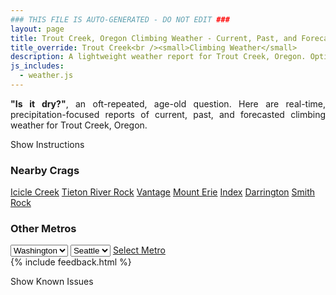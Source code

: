 ```yaml
---
### THIS FILE IS AUTO-GENERATED - DO NOT EDIT ###
layout: page
title: Trout Creek, Oregon Climbing Weather - Current, Past, and Forecasted Report
title_override: Trout Creek<br /><small>Climbing Weather</small>
description: A lightweight weather report for Trout Creek, Oregon. Optimized for slow internet connections.
js_includes:
  - weather.js
---
```


<section class="measure center lh-copy f5-ns f6 ph2 mv4" style="text-align: justify;">
<strong>"Is it dry?"</strong>, an oft-repeated, age-old question. Here are real-time,
precipitation-focused reports of current, past, and forecasted climbing weather for Trout Creek, Oregon.
</section>

<p id="settings-toggle" class="mw5 b center tc hover-light-red black-70 pointer">Show Instructions</p>
<section id="settings" class="overflow-hidden" style="display:none;">
    <div class="mv2 ph2 center">
        <div class="fn f6 tc pv2">
            <p class="measure lh-copy center"><strong>Show/hide hourly forecasts</strong> by clicking the desired day.</p>
            <hr class="mw5 p0 mv2 o-60 b0 bt b--light-red light-red bg-light-red">
            <p class="measure lh-copy center"><strong>Current and Past conditions</strong> are measured by the nearest weather station. <strong>Forecast conditions</strong> are calculated and polled separately.</p>
            <hr class="mw5 p0 mv2 o-60 b0 bt b--light-red light-red bg-light-red">
            <p class="measure lh-copy center"><strong>Having issues?</strong> Try <a id="clear-cache" class="no-underline relative fancy-link light-red hover-light-red" href="#">clearing the local cache</a>.</p>
            <hr class="mw5 p0 mv2 o-60 b0 bt b--light-red light-red bg-light-red">
            <p class="measure lh-copy center">Weather data sourced from <a class="no-underline fancy-link relative light-red" target="_blank" href="https://www.weather.gov/documentation/services-web-api">weather.gov</a>.</p>
        </div>
    </div>
</section>
<section id="weather" data-crag="trout-creek-oregon" class="mv4-ns mv3 ph2 center"></section>
<section id="nearby" class="tc lh-copy">
  <h3>Nearby Crags</h3>
<a class="nowrap no-underline fancy-link relative light-red mh3" href="/crags/icicle-creek-washington-weather.html">Icicle Creek</a>
<a class="nowrap no-underline fancy-link relative light-red mh3" href="/crags/tieton-river-rock-washington-weather.html">Tieton River Rock</a>
<a class="nowrap no-underline fancy-link relative light-red mh3" href="/crags/vantage-washington-weather.html">Vantage</a>
<a class="nowrap no-underline fancy-link relative light-red mh3" href="/crags/mount-erie-washington-weather.html">Mount Erie</a>
<a class="nowrap no-underline fancy-link relative light-red mh3" href="/crags/index-washington-weather.html">Index</a>
<a class="nowrap no-underline fancy-link relative light-red mh3" href="/crags/darrington-washington-weather.html">Darrington</a>
<a class="nowrap no-underline fancy-link relative light-red mh3" href="/crags/smith-rock-oregon-weather.html">Smith Rock</a>
</section>
<section id="nearby" class="tc lh-copy">
  <h3>Other Metros</h3>
  <select class="ma1 bg-near-white pa2" id="stateSel">
    <option value="Texas">Texas</option>
    <option value="Washington" selected>Washington</option>
    <option value="Colorado">Colorado</option>
    <option value="Tennessee">Tennessee</option>
    <option value="Utah">Utah</option>
    <option value="California">California</option>
  </select>
  <select class="ma1 bg-near-white pa2" id="citySel">
    <option value="Seattle" selected>Seattle</option>
  </select>
  <a id="selectMetro" class="f6 link dim ph3 pv2 ma1 dib white bg-light-red" href="/crags/seattle-washington-weather.html">Select Metro</a>
  <script>
    var states = [];
    states["Texas"] = "Austin"
    states["Washington"] = "Seattle"
    states["Colorado"] = "Denver"
    states["Tennessee"] = "Nashville"
    states["Utah"] = "Salt Lake City"
    states["California"] = "San Francisco|Los Angeles"
  </script>
</section>
{% include feedback.html %}
<p id="issues-toggle" class="mw5 b center tc hover-light-red black-70 pointer">Show Known Issues</p>
<section id="issues" class="overflow-hidden tc f6">
</section>

<script>
  var weekly_PDT_48_73 = {"updated":"2021-03-21T05:02:53+00:00","units":"us","forecastGenerator":"BaselineForecastGenerator","generatedAt":"2021-03-21T08:50:05+00:00","updateTime":"2021-03-21T05:02:53+00:00","validTimes":"2021-03-20T23:00:00+00:00/P7DT14H","elevation":{"value":494.9952,"unitCode":"unit:m"},"periods":[{"number":1,"name":"Overnight","startTime":"2021-03-21T01:00:00-07:00","endTime":"2021-03-21T06:00:00-07:00","isDaytime":false,"temperature":31,"temperatureUnit":"F","temperatureTrend":"rising","windSpeed":"6 mph","windDirection":"SW","icon":"https://api.weather.gov/icons/land/night/sct?size=medium","shortForecast":"Partly Cloudy","detailedForecast":"Partly cloudy. Low around 31, with temperatures rising to around 33 overnight. Southwest wind around 6 mph."},{"number":2,"name":"Sunday","startTime":"2021-03-21T06:00:00-07:00","endTime":"2021-03-21T18:00:00-07:00","isDaytime":true,"temperature":53,"temperatureUnit":"F","temperatureTrend":null,"windSpeed":"6 to 12 mph","windDirection":"W","icon":"https://api.weather.gov/icons/land/day/bkn/rain,20?size=medium","shortForecast":"Partly Sunny then Slight Chance Light Rain","detailedForecast":"A slight chance of rain after 5pm. Partly sunny, with a high near 53. West wind 6 to 12 mph. Chance of precipitation is 20%."},{"number":3,"name":"Sunday Night","startTime":"2021-03-21T18:00:00-07:00","endTime":"2021-03-22T06:00:00-07:00","isDaytime":false,"temperature":35,"temperatureUnit":"F","temperatureTrend":"rising","windSpeed":"6 to 10 mph","windDirection":"SW","icon":"https://api.weather.gov/icons/land/night/rain,30?size=medium","shortForecast":"Chance Light Rain","detailedForecast":"A chance of rain. Mostly cloudy. Low around 35, with temperatures rising to around 37 overnight. Southwest wind 6 to 10 mph. Chance of precipitation is 30%. New rainfall amounts less than a tenth of an inch possible."},{"number":4,"name":"Monday","startTime":"2021-03-22T06:00:00-07:00","endTime":"2021-03-22T18:00:00-07:00","isDaytime":true,"temperature":51,"temperatureUnit":"F","temperatureTrend":null,"windSpeed":"7 to 18 mph","windDirection":"W","icon":"https://api.weather.gov/icons/land/day/rain,30/bkn?size=medium","shortForecast":"Chance Light Rain then Partly Sunny","detailedForecast":"A chance of rain before 11am. Partly sunny, with a high near 51. West wind 7 to 18 mph, with gusts as high as 26 mph. Chance of precipitation is 30%. New rainfall amounts less than a tenth of an inch possible."},{"number":5,"name":"Monday Night","startTime":"2021-03-22T18:00:00-07:00","endTime":"2021-03-23T06:00:00-07:00","isDaytime":false,"temperature":31,"temperatureUnit":"F","temperatureTrend":null,"windSpeed":"3 to 18 mph","windDirection":"W","icon":"https://api.weather.gov/icons/land/night/sct?size=medium","shortForecast":"Partly Cloudy","detailedForecast":"Partly cloudy, with a low around 31. West wind 3 to 18 mph, with gusts as high as 26 mph."},{"number":6,"name":"Tuesday","startTime":"2021-03-23T06:00:00-07:00","endTime":"2021-03-23T18:00:00-07:00","isDaytime":true,"temperature":57,"temperatureUnit":"F","temperatureTrend":null,"windSpeed":"3 to 8 mph","windDirection":"W","icon":"https://api.weather.gov/icons/land/day/few?size=medium","shortForecast":"Sunny","detailedForecast":"Sunny, with a high near 57."},{"number":7,"name":"Tuesday Night","startTime":"2021-03-23T18:00:00-07:00","endTime":"2021-03-24T06:00:00-07:00","isDaytime":false,"temperature":35,"temperatureUnit":"F","temperatureTrend":null,"windSpeed":"5 to 8 mph","windDirection":"W","icon":"https://api.weather.gov/icons/land/night/sct?size=medium","shortForecast":"Partly Cloudy","detailedForecast":"Partly cloudy, with a low around 35."},{"number":8,"name":"Wednesday","startTime":"2021-03-24T06:00:00-07:00","endTime":"2021-03-24T18:00:00-07:00","isDaytime":true,"temperature":57,"temperatureUnit":"F","temperatureTrend":null,"windSpeed":"7 to 16 mph","windDirection":"SW","icon":"https://api.weather.gov/icons/land/day/rain_showers,30/rain_showers,40?size=medium","shortForecast":"Chance Rain Showers","detailedForecast":"A chance of rain showers after 11am. Partly sunny, with a high near 57. Chance of precipitation is 40%."},{"number":9,"name":"Wednesday Night","startTime":"2021-03-24T18:00:00-07:00","endTime":"2021-03-25T06:00:00-07:00","isDaytime":false,"temperature":35,"temperatureUnit":"F","temperatureTrend":null,"windSpeed":"8 to 16 mph","windDirection":"W","icon":"https://api.weather.gov/icons/land/night/rain_showers,40/snow,20?size=medium","shortForecast":"Chance Rain Showers then Slight Chance Rain And Snow Showers","detailedForecast":"A chance of rain showers before 2am, then a slight chance of rain and snow showers. Mostly cloudy, with a low around 35. Chance of precipitation is 40%."},{"number":10,"name":"Thursday","startTime":"2021-03-25T06:00:00-07:00","endTime":"2021-03-25T18:00:00-07:00","isDaytime":true,"temperature":54,"temperatureUnit":"F","temperatureTrend":null,"windSpeed":"8 to 13 mph","windDirection":"W","icon":"https://api.weather.gov/icons/land/day/snow?size=medium","shortForecast":"Slight Chance Rain And Snow Showers","detailedForecast":"A slight chance of rain and snow showers before 5pm. Mostly sunny, with a high near 54."},{"number":11,"name":"Thursday Night","startTime":"2021-03-25T18:00:00-07:00","endTime":"2021-03-26T06:00:00-07:00","isDaytime":false,"temperature":33,"temperatureUnit":"F","temperatureTrend":null,"windSpeed":"3 to 13 mph","windDirection":"W","icon":"https://api.weather.gov/icons/land/night/sct?size=medium","shortForecast":"Partly Cloudy","detailedForecast":"Partly cloudy, with a low around 33."},{"number":12,"name":"Friday","startTime":"2021-03-26T06:00:00-07:00","endTime":"2021-03-26T18:00:00-07:00","isDaytime":true,"temperature":59,"temperatureUnit":"F","temperatureTrend":null,"windSpeed":"3 to 9 mph","windDirection":"W","icon":"https://api.weather.gov/icons/land/day/few?size=medium","shortForecast":"Sunny","detailedForecast":"Sunny, with a high near 59."},{"number":13,"name":"Friday Night","startTime":"2021-03-26T18:00:00-07:00","endTime":"2021-03-27T06:00:00-07:00","isDaytime":false,"temperature":33,"temperatureUnit":"F","temperatureTrend":null,"windSpeed":"2 to 9 mph","windDirection":"W","icon":"https://api.weather.gov/icons/land/night/few?size=medium","shortForecast":"Mostly Clear","detailedForecast":"Mostly clear, with a low around 33."},{"number":14,"name":"Saturday","startTime":"2021-03-27T06:00:00-07:00","endTime":"2021-03-27T18:00:00-07:00","isDaytime":true,"temperature":63,"temperatureUnit":"F","temperatureTrend":null,"windSpeed":"2 to 8 mph","windDirection":"W","icon":"https://api.weather.gov/icons/land/day/few?size=medium","shortForecast":"Sunny","detailedForecast":"Sunny, with a high near 63."}]}
  var hourly_PDT_48_73 = {"@context":["https://geojson.org/geojson-ld/geojson-context.jsonld",{"@version":"1.1","wx":"https://api.weather.gov/ontology#","geo":"http://www.opengis.net/ont/geosparql#","unit":"http://codes.wmo.int/common/unit/","@vocab":"https://api.weather.gov/ontology#"}],"type":"Feature","geometry":{"type":"Polygon","coordinates":[[[-121.1248943,44.8198586],[-121.11911869999999,44.79885650000001],[-121.08947479999999,44.802957400000004],[-121.09524409999999,44.8239597],[-121.1248943,44.8198586]]]},"properties":{"updated":"2021-03-21T05:02:53+00:00","units":"us","forecastGenerator":"HourlyForecastGenerator","generatedAt":"2021-03-21T08:50:06+00:00","updateTime":"2021-03-21T05:02:53+00:00","validTimes":"2021-03-20T23:00:00+00:00/P7DT14H","elevation":{"value":494.9952,"unitCode":"unit:m"},"periods":[{"number":1,"name":"","startTime":"2021-03-21T01:00:00-07:00","endTime":"2021-03-21T02:00:00-07:00","isDaytime":false,"temperature":34,"temperatureUnit":"F","temperatureTrend":null,"windSpeed":"6 mph","windDirection":"W","icon":"https://api.weather.gov/icons/land/night/sct?size=small","shortForecast":"Partly Cloudy","detailedForecast":""},{"number":2,"name":"","startTime":"2021-03-21T02:00:00-07:00","endTime":"2021-03-21T03:00:00-07:00","isDaytime":false,"temperature":33,"temperatureUnit":"F","temperatureTrend":null,"windSpeed":"5 mph","windDirection":"SW","icon":"https://api.weather.gov/icons/land/night/sct?size=small","shortForecast":"Partly Cloudy","detailedForecast":""},{"number":3,"name":"","startTime":"2021-03-21T03:00:00-07:00","endTime":"2021-03-21T04:00:00-07:00","isDaytime":false,"temperature":33,"temperatureUnit":"F","temperatureTrend":null,"windSpeed":"5 mph","windDirection":"SW","icon":"https://api.weather.gov/icons/land/night/sct?size=small","shortForecast":"Partly Cloudy","detailedForecast":""},{"number":4,"name":"","startTime":"2021-03-21T04:00:00-07:00","endTime":"2021-03-21T05:00:00-07:00","isDaytime":false,"temperature":33,"temperatureUnit":"F","temperatureTrend":null,"windSpeed":"5 mph","windDirection":"SW","icon":"https://api.weather.gov/icons/land/night/sct?size=small","shortForecast":"Partly Cloudy","detailedForecast":""},{"number":5,"name":"","startTime":"2021-03-21T05:00:00-07:00","endTime":"2021-03-21T06:00:00-07:00","isDaytime":false,"temperature":33,"temperatureUnit":"F","temperatureTrend":null,"windSpeed":"6 mph","windDirection":"SW","icon":"https://api.weather.gov/icons/land/night/sct?size=small","shortForecast":"Partly Cloudy","detailedForecast":""},{"number":6,"name":"","startTime":"2021-03-21T06:00:00-07:00","endTime":"2021-03-21T07:00:00-07:00","isDaytime":true,"temperature":32,"temperatureUnit":"F","temperatureTrend":null,"windSpeed":"6 mph","windDirection":"SW","icon":"https://api.weather.gov/icons/land/day/sct?size=small","shortForecast":"Mostly Sunny","detailedForecast":""},{"number":7,"name":"","startTime":"2021-03-21T07:00:00-07:00","endTime":"2021-03-21T08:00:00-07:00","isDaytime":true,"temperature":31,"temperatureUnit":"F","temperatureTrend":null,"windSpeed":"6 mph","windDirection":"SW","icon":"https://api.weather.gov/icons/land/day/sct?size=small","shortForecast":"Mostly Sunny","detailedForecast":""},{"number":8,"name":"","startTime":"2021-03-21T08:00:00-07:00","endTime":"2021-03-21T09:00:00-07:00","isDaytime":true,"temperature":32,"temperatureUnit":"F","temperatureTrend":null,"windSpeed":"6 mph","windDirection":"SW","icon":"https://api.weather.gov/icons/land/day/sct?size=small","shortForecast":"Mostly Sunny","detailedForecast":""},{"number":9,"name":"","startTime":"2021-03-21T09:00:00-07:00","endTime":"2021-03-21T10:00:00-07:00","isDaytime":true,"temperature":35,"temperatureUnit":"F","temperatureTrend":null,"windSpeed":"6 mph","windDirection":"SW","icon":"https://api.weather.gov/icons/land/day/sct?size=small","shortForecast":"Mostly Sunny","detailedForecast":""},{"number":10,"name":"","startTime":"2021-03-21T10:00:00-07:00","endTime":"2021-03-21T11:00:00-07:00","isDaytime":true,"temperature":40,"temperatureUnit":"F","temperatureTrend":null,"windSpeed":"6 mph","windDirection":"SW","icon":"https://api.weather.gov/icons/land/day/sct?size=small","shortForecast":"Mostly Sunny","detailedForecast":""},{"number":11,"name":"","startTime":"2021-03-21T11:00:00-07:00","endTime":"2021-03-21T12:00:00-07:00","isDaytime":true,"temperature":44,"temperatureUnit":"F","temperatureTrend":null,"windSpeed":"9 mph","windDirection":"W","icon":"https://api.weather.gov/icons/land/day/sct?size=small","shortForecast":"Mostly Sunny","detailedForecast":""},{"number":12,"name":"","startTime":"2021-03-21T12:00:00-07:00","endTime":"2021-03-21T13:00:00-07:00","isDaytime":true,"temperature":48,"temperatureUnit":"F","temperatureTrend":null,"windSpeed":"9 mph","windDirection":"W","icon":"https://api.weather.gov/icons/land/day/sct?size=small","shortForecast":"Mostly Sunny","detailedForecast":""},{"number":13,"name":"","startTime":"2021-03-21T13:00:00-07:00","endTime":"2021-03-21T14:00:00-07:00","isDaytime":true,"temperature":50,"temperatureUnit":"F","temperatureTrend":null,"windSpeed":"9 mph","windDirection":"W","icon":"https://api.weather.gov/icons/land/day/sct?size=small","shortForecast":"Mostly Sunny","detailedForecast":""},{"number":14,"name":"","startTime":"2021-03-21T14:00:00-07:00","endTime":"2021-03-21T15:00:00-07:00","isDaytime":true,"temperature":52,"temperatureUnit":"F","temperatureTrend":null,"windSpeed":"12 mph","windDirection":"W","icon":"https://api.weather.gov/icons/land/day/bkn?size=small","shortForecast":"Partly Sunny","detailedForecast":""},{"number":15,"name":"","startTime":"2021-03-21T15:00:00-07:00","endTime":"2021-03-21T16:00:00-07:00","isDaytime":true,"temperature":53,"temperatureUnit":"F","temperatureTrend":null,"windSpeed":"12 mph","windDirection":"W","icon":"https://api.weather.gov/icons/land/day/bkn?size=small","shortForecast":"Partly Sunny","detailedForecast":""},{"number":16,"name":"","startTime":"2021-03-21T16:00:00-07:00","endTime":"2021-03-21T17:00:00-07:00","isDaytime":true,"temperature":53,"temperatureUnit":"F","temperatureTrend":null,"windSpeed":"12 mph","windDirection":"W","icon":"https://api.weather.gov/icons/land/day/bkn?size=small","shortForecast":"Partly Sunny","detailedForecast":""},{"number":17,"name":"","startTime":"2021-03-21T17:00:00-07:00","endTime":"2021-03-21T18:00:00-07:00","isDaytime":true,"temperature":52,"temperatureUnit":"F","temperatureTrend":null,"windSpeed":"10 mph","windDirection":"W","icon":"https://api.weather.gov/icons/land/day/rain?size=small","shortForecast":"Slight Chance Light Rain","detailedForecast":""},{"number":18,"name":"","startTime":"2021-03-21T18:00:00-07:00","endTime":"2021-03-21T19:00:00-07:00","isDaytime":false,"temperature":50,"temperatureUnit":"F","temperatureTrend":null,"windSpeed":"10 mph","windDirection":"W","icon":"https://api.weather.gov/icons/land/night/rain?size=small","shortForecast":"Slight Chance Light Rain","detailedForecast":""},{"number":19,"name":"","startTime":"2021-03-21T19:00:00-07:00","endTime":"2021-03-21T20:00:00-07:00","isDaytime":false,"temperature":47,"temperatureUnit":"F","temperatureTrend":null,"windSpeed":"10 mph","windDirection":"W","icon":"https://api.weather.gov/icons/land/night/rain?size=small","shortForecast":"Slight Chance Light Rain","detailedForecast":""},{"number":20,"name":"","startTime":"2021-03-21T20:00:00-07:00","endTime":"2021-03-21T21:00:00-07:00","isDaytime":false,"temperature":44,"temperatureUnit":"F","temperatureTrend":null,"windSpeed":"6 mph","windDirection":"SW","icon":"https://api.weather.gov/icons/land/night/rain?size=small","shortForecast":"Slight Chance Light Rain","detailedForecast":""},{"number":21,"name":"","startTime":"2021-03-21T21:00:00-07:00","endTime":"2021-03-21T22:00:00-07:00","isDaytime":false,"temperature":42,"temperatureUnit":"F","temperatureTrend":null,"windSpeed":"6 mph","windDirection":"SW","icon":"https://api.weather.gov/icons/land/night/rain?size=small","shortForecast":"Slight Chance Light Rain","detailedForecast":""},{"number":22,"name":"","startTime":"2021-03-21T22:00:00-07:00","endTime":"2021-03-21T23:00:00-07:00","isDaytime":false,"temperature":41,"temperatureUnit":"F","temperatureTrend":null,"windSpeed":"6 mph","windDirection":"SW","icon":"https://api.weather.gov/icons/land/night/rain?size=small","shortForecast":"Slight Chance Light Rain","detailedForecast":""},{"number":23,"name":"","startTime":"2021-03-21T23:00:00-07:00","endTime":"2021-03-22T00:00:00-07:00","isDaytime":false,"temperature":40,"temperatureUnit":"F","temperatureTrend":null,"windSpeed":"7 mph","windDirection":"SW","icon":"https://api.weather.gov/icons/land/night/rain?size=small","shortForecast":"Chance Light Rain","detailedForecast":""},{"number":24,"name":"","startTime":"2021-03-22T00:00:00-07:00","endTime":"2021-03-22T01:00:00-07:00","isDaytime":false,"temperature":40,"temperatureUnit":"F","temperatureTrend":null,"windSpeed":"7 mph","windDirection":"SW","icon":"https://api.weather.gov/icons/land/night/rain?size=small","shortForecast":"Chance Light Rain","detailedForecast":""},{"number":25,"name":"","startTime":"2021-03-22T01:00:00-07:00","endTime":"2021-03-22T02:00:00-07:00","isDaytime":false,"temperature":39,"temperatureUnit":"F","temperatureTrend":null,"windSpeed":"7 mph","windDirection":"SW","icon":"https://api.weather.gov/icons/land/night/rain?size=small","shortForecast":"Chance Light Rain","detailedForecast":""},{"number":26,"name":"","startTime":"2021-03-22T02:00:00-07:00","endTime":"2021-03-22T03:00:00-07:00","isDaytime":false,"temperature":38,"temperatureUnit":"F","temperatureTrend":null,"windSpeed":"9 mph","windDirection":"SW","icon":"https://api.weather.gov/icons/land/night/rain?size=small","shortForecast":"Chance Light Rain","detailedForecast":""},{"number":27,"name":"","startTime":"2021-03-22T03:00:00-07:00","endTime":"2021-03-22T04:00:00-07:00","isDaytime":false,"temperature":38,"temperatureUnit":"F","temperatureTrend":null,"windSpeed":"9 mph","windDirection":"SW","icon":"https://api.weather.gov/icons/land/night/rain?size=small","shortForecast":"Chance Light Rain","detailedForecast":""},{"number":28,"name":"","startTime":"2021-03-22T04:00:00-07:00","endTime":"2021-03-22T05:00:00-07:00","isDaytime":false,"temperature":38,"temperatureUnit":"F","temperatureTrend":null,"windSpeed":"9 mph","windDirection":"SW","icon":"https://api.weather.gov/icons/land/night/rain?size=small","shortForecast":"Chance Light Rain","detailedForecast":""},{"number":29,"name":"","startTime":"2021-03-22T05:00:00-07:00","endTime":"2021-03-22T06:00:00-07:00","isDaytime":false,"temperature":37,"temperatureUnit":"F","temperatureTrend":null,"windSpeed":"9 mph","windDirection":"S","icon":"https://api.weather.gov/icons/land/night/rain?size=small","shortForecast":"Chance Light Rain","detailedForecast":""},{"number":30,"name":"","startTime":"2021-03-22T06:00:00-07:00","endTime":"2021-03-22T07:00:00-07:00","isDaytime":true,"temperature":36,"temperatureUnit":"F","temperatureTrend":null,"windSpeed":"9 mph","windDirection":"S","icon":"https://api.weather.gov/icons/land/day/rain?size=small","shortForecast":"Chance Light Rain","detailedForecast":""},{"number":31,"name":"","startTime":"2021-03-22T07:00:00-07:00","endTime":"2021-03-22T08:00:00-07:00","isDaytime":true,"temperature":35,"temperatureUnit":"F","temperatureTrend":null,"windSpeed":"9 mph","windDirection":"S","icon":"https://api.weather.gov/icons/land/day/rain?size=small","shortForecast":"Chance Light Rain","detailedForecast":""},{"number":32,"name":"","startTime":"2021-03-22T08:00:00-07:00","endTime":"2021-03-22T09:00:00-07:00","isDaytime":true,"temperature":36,"temperatureUnit":"F","temperatureTrend":null,"windSpeed":"7 mph","windDirection":"SW","icon":"https://api.weather.gov/icons/land/day/rain?size=small","shortForecast":"Chance Light Rain","detailedForecast":""},{"number":33,"name":"","startTime":"2021-03-22T09:00:00-07:00","endTime":"2021-03-22T10:00:00-07:00","isDaytime":true,"temperature":39,"temperatureUnit":"F","temperatureTrend":null,"windSpeed":"7 mph","windDirection":"SW","icon":"https://api.weather.gov/icons/land/day/rain?size=small","shortForecast":"Chance Light Rain","detailedForecast":""},{"number":34,"name":"","startTime":"2021-03-22T10:00:00-07:00","endTime":"2021-03-22T11:00:00-07:00","isDaytime":true,"temperature":43,"temperatureUnit":"F","temperatureTrend":null,"windSpeed":"7 mph","windDirection":"SW","icon":"https://api.weather.gov/icons/land/day/rain?size=small","shortForecast":"Chance Light Rain","detailedForecast":""},{"number":35,"name":"","startTime":"2021-03-22T11:00:00-07:00","endTime":"2021-03-22T12:00:00-07:00","isDaytime":true,"temperature":46,"temperatureUnit":"F","temperatureTrend":null,"windSpeed":"15 mph","windDirection":"W","icon":"https://api.weather.gov/icons/land/day/bkn?size=small","shortForecast":"Partly Sunny","detailedForecast":""},{"number":36,"name":"","startTime":"2021-03-22T12:00:00-07:00","endTime":"2021-03-22T13:00:00-07:00","isDaytime":true,"temperature":48,"temperatureUnit":"F","temperatureTrend":null,"windSpeed":"15 mph","windDirection":"W","icon":"https://api.weather.gov/icons/land/day/bkn?size=small","shortForecast":"Partly Sunny","detailedForecast":""},{"number":37,"name":"","startTime":"2021-03-22T13:00:00-07:00","endTime":"2021-03-22T14:00:00-07:00","isDaytime":true,"temperature":49,"temperatureUnit":"F","temperatureTrend":null,"windSpeed":"15 mph","windDirection":"W","icon":"https://api.weather.gov/icons/land/day/bkn?size=small","shortForecast":"Partly Sunny","detailedForecast":""},{"number":38,"name":"","startTime":"2021-03-22T14:00:00-07:00","endTime":"2021-03-22T15:00:00-07:00","isDaytime":true,"temperature":49,"temperatureUnit":"F","temperatureTrend":null,"windSpeed":"18 mph","windDirection":"W","icon":"https://api.weather.gov/icons/land/day/bkn?size=small","shortForecast":"Partly Sunny","detailedForecast":""},{"number":39,"name":"","startTime":"2021-03-22T15:00:00-07:00","endTime":"2021-03-22T16:00:00-07:00","isDaytime":true,"temperature":50,"temperatureUnit":"F","temperatureTrend":null,"windSpeed":"18 mph","windDirection":"W","icon":"https://api.weather.gov/icons/land/day/bkn?size=small","shortForecast":"Partly Sunny","detailedForecast":""},{"number":40,"name":"","startTime":"2021-03-22T16:00:00-07:00","endTime":"2021-03-22T17:00:00-07:00","isDaytime":true,"temperature":51,"temperatureUnit":"F","temperatureTrend":null,"windSpeed":"18 mph","windDirection":"W","icon":"https://api.weather.gov/icons/land/day/bkn?size=small","shortForecast":"Partly Sunny","detailedForecast":""},{"number":41,"name":"","startTime":"2021-03-22T17:00:00-07:00","endTime":"2021-03-22T18:00:00-07:00","isDaytime":true,"temperature":50,"temperatureUnit":"F","temperatureTrend":null,"windSpeed":"18 mph","windDirection":"NW","icon":"https://api.weather.gov/icons/land/day/sct?size=small","shortForecast":"Mostly Sunny","detailedForecast":""},{"number":42,"name":"","startTime":"2021-03-22T18:00:00-07:00","endTime":"2021-03-22T19:00:00-07:00","isDaytime":false,"temperature":48,"temperatureUnit":"F","temperatureTrend":null,"windSpeed":"18 mph","windDirection":"NW","icon":"https://api.weather.gov/icons/land/night/sct?size=small","shortForecast":"Partly Cloudy","detailedForecast":""},{"number":43,"name":"","startTime":"2021-03-22T19:00:00-07:00","endTime":"2021-03-22T20:00:00-07:00","isDaytime":false,"temperature":44,"temperatureUnit":"F","temperatureTrend":null,"windSpeed":"18 mph","windDirection":"NW","icon":"https://api.weather.gov/icons/land/night/sct?size=small","shortForecast":"Partly Cloudy","detailedForecast":""},{"number":44,"name":"","startTime":"2021-03-22T20:00:00-07:00","endTime":"2021-03-22T21:00:00-07:00","isDaytime":false,"temperature":40,"temperatureUnit":"F","temperatureTrend":null,"windSpeed":"12 mph","windDirection":"W","icon":"https://api.weather.gov/icons/land/night/sct?size=small","shortForecast":"Partly Cloudy","detailedForecast":""},{"number":45,"name":"","startTime":"2021-03-22T21:00:00-07:00","endTime":"2021-03-22T22:00:00-07:00","isDaytime":false,"temperature":38,"temperatureUnit":"F","temperatureTrend":null,"windSpeed":"12 mph","windDirection":"W","icon":"https://api.weather.gov/icons/land/night/sct?size=small","shortForecast":"Partly Cloudy","detailedForecast":""},{"number":46,"name":"","startTime":"2021-03-22T22:00:00-07:00","endTime":"2021-03-22T23:00:00-07:00","isDaytime":false,"temperature":37,"temperatureUnit":"F","temperatureTrend":null,"windSpeed":"12 mph","windDirection":"W","icon":"https://api.weather.gov/icons/land/night/sct?size=small","shortForecast":"Partly Cloudy","detailedForecast":""},{"number":47,"name":"","startTime":"2021-03-22T23:00:00-07:00","endTime":"2021-03-23T00:00:00-07:00","isDaytime":false,"temperature":36,"temperatureUnit":"F","temperatureTrend":null,"windSpeed":"6 mph","windDirection":"W","icon":"https://api.weather.gov/icons/land/night/sct?size=small","shortForecast":"Partly Cloudy","detailedForecast":""},{"number":48,"name":"","startTime":"2021-03-23T00:00:00-07:00","endTime":"2021-03-23T01:00:00-07:00","isDaytime":false,"temperature":35,"temperatureUnit":"F","temperatureTrend":null,"windSpeed":"6 mph","windDirection":"W","icon":"https://api.weather.gov/icons/land/night/sct?size=small","shortForecast":"Partly Cloudy","detailedForecast":""},{"number":49,"name":"","startTime":"2021-03-23T01:00:00-07:00","endTime":"2021-03-23T02:00:00-07:00","isDaytime":false,"temperature":34,"temperatureUnit":"F","temperatureTrend":null,"windSpeed":"6 mph","windDirection":"W","icon":"https://api.weather.gov/icons/land/night/sct?size=small","shortForecast":"Partly Cloudy","detailedForecast":""},{"number":50,"name":"","startTime":"2021-03-23T02:00:00-07:00","endTime":"2021-03-23T03:00:00-07:00","isDaytime":false,"temperature":33,"temperatureUnit":"F","temperatureTrend":null,"windSpeed":"3 mph","windDirection":"W","icon":"https://api.weather.gov/icons/land/night/few?size=small","shortForecast":"Mostly Clear","detailedForecast":""},{"number":51,"name":"","startTime":"2021-03-23T03:00:00-07:00","endTime":"2021-03-23T04:00:00-07:00","isDaytime":false,"temperature":33,"temperatureUnit":"F","temperatureTrend":null,"windSpeed":"3 mph","windDirection":"W","icon":"https://api.weather.gov/icons/land/night/few?size=small","shortForecast":"Mostly Clear","detailedForecast":""},{"number":52,"name":"","startTime":"2021-03-23T04:00:00-07:00","endTime":"2021-03-23T05:00:00-07:00","isDaytime":false,"temperature":32,"temperatureUnit":"F","temperatureTrend":null,"windSpeed":"3 mph","windDirection":"W","icon":"https://api.weather.gov/icons/land/night/few?size=small","shortForecast":"Mostly Clear","detailedForecast":""},{"number":53,"name":"","startTime":"2021-03-23T05:00:00-07:00","endTime":"2021-03-23T06:00:00-07:00","isDaytime":false,"temperature":32,"temperatureUnit":"F","temperatureTrend":null,"windSpeed":"3 mph","windDirection":"SW","icon":"https://api.weather.gov/icons/land/night/few?size=small","shortForecast":"Mostly Clear","detailedForecast":""},{"number":54,"name":"","startTime":"2021-03-23T06:00:00-07:00","endTime":"2021-03-23T07:00:00-07:00","isDaytime":true,"temperature":31,"temperatureUnit":"F","temperatureTrend":null,"windSpeed":"3 mph","windDirection":"SW","icon":"https://api.weather.gov/icons/land/day/few?size=small","shortForecast":"Sunny","detailedForecast":""},{"number":55,"name":"","startTime":"2021-03-23T07:00:00-07:00","endTime":"2021-03-23T08:00:00-07:00","isDaytime":true,"temperature":31,"temperatureUnit":"F","temperatureTrend":null,"windSpeed":"3 mph","windDirection":"SW","icon":"https://api.weather.gov/icons/land/day/few?size=small","shortForecast":"Sunny","detailedForecast":""},{"number":56,"name":"","startTime":"2021-03-23T08:00:00-07:00","endTime":"2021-03-23T09:00:00-07:00","isDaytime":true,"temperature":32,"temperatureUnit":"F","temperatureTrend":null,"windSpeed":"5 mph","windDirection":"SW","icon":"https://api.weather.gov/icons/land/day/few?size=small","shortForecast":"Sunny","detailedForecast":""},{"number":57,"name":"","startTime":"2021-03-23T09:00:00-07:00","endTime":"2021-03-23T10:00:00-07:00","isDaytime":true,"temperature":35,"temperatureUnit":"F","temperatureTrend":null,"windSpeed":"5 mph","windDirection":"SW","icon":"https://api.weather.gov/icons/land/day/few?size=small","shortForecast":"Sunny","detailedForecast":""},{"number":58,"name":"","startTime":"2021-03-23T10:00:00-07:00","endTime":"2021-03-23T11:00:00-07:00","isDaytime":true,"temperature":40,"temperatureUnit":"F","temperatureTrend":null,"windSpeed":"5 mph","windDirection":"SW","icon":"https://api.weather.gov/icons/land/day/few?size=small","shortForecast":"Sunny","detailedForecast":""},{"number":59,"name":"","startTime":"2021-03-23T11:00:00-07:00","endTime":"2021-03-23T12:00:00-07:00","isDaytime":true,"temperature":44,"temperatureUnit":"F","temperatureTrend":null,"windSpeed":"5 mph","windDirection":"SW","icon":"https://api.weather.gov/icons/land/day/few?size=small","shortForecast":"Sunny","detailedForecast":""},{"number":60,"name":"","startTime":"2021-03-23T12:00:00-07:00","endTime":"2021-03-23T13:00:00-07:00","isDaytime":true,"temperature":48,"temperatureUnit":"F","temperatureTrend":null,"windSpeed":"5 mph","windDirection":"SW","icon":"https://api.weather.gov/icons/land/day/few?size=small","shortForecast":"Sunny","detailedForecast":""},{"number":61,"name":"","startTime":"2021-03-23T13:00:00-07:00","endTime":"2021-03-23T14:00:00-07:00","isDaytime":true,"temperature":51,"temperatureUnit":"F","temperatureTrend":null,"windSpeed":"5 mph","windDirection":"SW","icon":"https://api.weather.gov/icons/land/day/few?size=small","shortForecast":"Sunny","detailedForecast":""},{"number":62,"name":"","startTime":"2021-03-23T14:00:00-07:00","endTime":"2021-03-23T15:00:00-07:00","isDaytime":true,"temperature":53,"temperatureUnit":"F","temperatureTrend":null,"windSpeed":"6 mph","windDirection":"W","icon":"https://api.weather.gov/icons/land/day/few?size=small","shortForecast":"Sunny","detailedForecast":""},{"number":63,"name":"","startTime":"2021-03-23T15:00:00-07:00","endTime":"2021-03-23T16:00:00-07:00","isDaytime":true,"temperature":56,"temperatureUnit":"F","temperatureTrend":null,"windSpeed":"6 mph","windDirection":"W","icon":"https://api.weather.gov/icons/land/day/few?size=small","shortForecast":"Sunny","detailedForecast":""},{"number":64,"name":"","startTime":"2021-03-23T16:00:00-07:00","endTime":"2021-03-23T17:00:00-07:00","isDaytime":true,"temperature":57,"temperatureUnit":"F","temperatureTrend":null,"windSpeed":"6 mph","windDirection":"W","icon":"https://api.weather.gov/icons/land/day/few?size=small","shortForecast":"Sunny","detailedForecast":""},{"number":65,"name":"","startTime":"2021-03-23T17:00:00-07:00","endTime":"2021-03-23T18:00:00-07:00","isDaytime":true,"temperature":57,"temperatureUnit":"F","temperatureTrend":null,"windSpeed":"8 mph","windDirection":"NW","icon":"https://api.weather.gov/icons/land/day/few?size=small","shortForecast":"Sunny","detailedForecast":""},{"number":66,"name":"","startTime":"2021-03-23T18:00:00-07:00","endTime":"2021-03-23T19:00:00-07:00","isDaytime":false,"temperature":54,"temperatureUnit":"F","temperatureTrend":null,"windSpeed":"8 mph","windDirection":"NW","icon":"https://api.weather.gov/icons/land/night/few?size=small","shortForecast":"Mostly Clear","detailedForecast":""},{"number":67,"name":"","startTime":"2021-03-23T19:00:00-07:00","endTime":"2021-03-23T20:00:00-07:00","isDaytime":false,"temperature":50,"temperatureUnit":"F","temperatureTrend":null,"windSpeed":"8 mph","windDirection":"NW","icon":"https://api.weather.gov/icons/land/night/few?size=small","shortForecast":"Mostly Clear","detailedForecast":""},{"number":68,"name":"","startTime":"2021-03-23T20:00:00-07:00","endTime":"2021-03-23T21:00:00-07:00","isDaytime":false,"temperature":46,"temperatureUnit":"F","temperatureTrend":null,"windSpeed":"5 mph","windDirection":"W","icon":"https://api.weather.gov/icons/land/night/few?size=small","shortForecast":"Mostly Clear","detailedForecast":""},{"number":69,"name":"","startTime":"2021-03-23T21:00:00-07:00","endTime":"2021-03-23T22:00:00-07:00","isDaytime":false,"temperature":43,"temperatureUnit":"F","temperatureTrend":null,"windSpeed":"5 mph","windDirection":"W","icon":"https://api.weather.gov/icons/land/night/few?size=small","shortForecast":"Mostly Clear","detailedForecast":""},{"number":70,"name":"","startTime":"2021-03-23T22:00:00-07:00","endTime":"2021-03-23T23:00:00-07:00","isDaytime":false,"temperature":41,"temperatureUnit":"F","temperatureTrend":null,"windSpeed":"5 mph","windDirection":"W","icon":"https://api.weather.gov/icons/land/night/few?size=small","shortForecast":"Mostly Clear","detailedForecast":""},{"number":71,"name":"","startTime":"2021-03-23T23:00:00-07:00","endTime":"2021-03-24T00:00:00-07:00","isDaytime":false,"temperature":39,"temperatureUnit":"F","temperatureTrend":null,"windSpeed":"5 mph","windDirection":"SW","icon":"https://api.weather.gov/icons/land/night/sct?size=small","shortForecast":"Partly Cloudy","detailedForecast":""},{"number":72,"name":"","startTime":"2021-03-24T00:00:00-07:00","endTime":"2021-03-24T01:00:00-07:00","isDaytime":false,"temperature":38,"temperatureUnit":"F","temperatureTrend":null,"windSpeed":"5 mph","windDirection":"SW","icon":"https://api.weather.gov/icons/land/night/sct?size=small","shortForecast":"Partly Cloudy","detailedForecast":""},{"number":73,"name":"","startTime":"2021-03-24T01:00:00-07:00","endTime":"2021-03-24T02:00:00-07:00","isDaytime":false,"temperature":36,"temperatureUnit":"F","temperatureTrend":null,"windSpeed":"5 mph","windDirection":"SW","icon":"https://api.weather.gov/icons/land/night/sct?size=small","shortForecast":"Partly Cloudy","detailedForecast":""},{"number":74,"name":"","startTime":"2021-03-24T02:00:00-07:00","endTime":"2021-03-24T03:00:00-07:00","isDaytime":false,"temperature":36,"temperatureUnit":"F","temperatureTrend":null,"windSpeed":"6 mph","windDirection":"SW","icon":"https://api.weather.gov/icons/land/night/sct?size=small","shortForecast":"Partly Cloudy","detailedForecast":""},{"number":75,"name":"","startTime":"2021-03-24T03:00:00-07:00","endTime":"2021-03-24T04:00:00-07:00","isDaytime":false,"temperature":35,"temperatureUnit":"F","temperatureTrend":null,"windSpeed":"6 mph","windDirection":"SW","icon":"https://api.weather.gov/icons/land/night/sct?size=small","shortForecast":"Partly Cloudy","detailedForecast":""},{"number":76,"name":"","startTime":"2021-03-24T04:00:00-07:00","endTime":"2021-03-24T05:00:00-07:00","isDaytime":false,"temperature":35,"temperatureUnit":"F","temperatureTrend":null,"windSpeed":"6 mph","windDirection":"SW","icon":"https://api.weather.gov/icons/land/night/sct?size=small","shortForecast":"Partly Cloudy","detailedForecast":""},{"number":77,"name":"","startTime":"2021-03-24T05:00:00-07:00","endTime":"2021-03-24T06:00:00-07:00","isDaytime":false,"temperature":36,"temperatureUnit":"F","temperatureTrend":null,"windSpeed":"7 mph","windDirection":"SW","icon":"https://api.weather.gov/icons/land/night/bkn?size=small","shortForecast":"Mostly Cloudy","detailedForecast":""},{"number":78,"name":"","startTime":"2021-03-24T06:00:00-07:00","endTime":"2021-03-24T07:00:00-07:00","isDaytime":true,"temperature":38,"temperatureUnit":"F","temperatureTrend":null,"windSpeed":"7 mph","windDirection":"SW","icon":"https://api.weather.gov/icons/land/day/bkn?size=small","shortForecast":"Partly Sunny","detailedForecast":""},{"number":79,"name":"","startTime":"2021-03-24T07:00:00-07:00","endTime":"2021-03-24T08:00:00-07:00","isDaytime":true,"temperature":40,"temperatureUnit":"F","temperatureTrend":null,"windSpeed":"7 mph","windDirection":"SW","icon":"https://api.weather.gov/icons/land/day/bkn?size=small","shortForecast":"Partly Sunny","detailedForecast":""},{"number":80,"name":"","startTime":"2021-03-24T08:00:00-07:00","endTime":"2021-03-24T09:00:00-07:00","isDaytime":true,"temperature":43,"temperatureUnit":"F","temperatureTrend":null,"windSpeed":"10 mph","windDirection":"SW","icon":"https://api.weather.gov/icons/land/day/bkn?size=small","shortForecast":"Partly Sunny","detailedForecast":""},{"number":81,"name":"","startTime":"2021-03-24T09:00:00-07:00","endTime":"2021-03-24T10:00:00-07:00","isDaytime":true,"temperature":46,"temperatureUnit":"F","temperatureTrend":null,"windSpeed":"10 mph","windDirection":"SW","icon":"https://api.weather.gov/icons/land/day/bkn?size=small","shortForecast":"Partly Sunny","detailedForecast":""},{"number":82,"name":"","startTime":"2021-03-24T10:00:00-07:00","endTime":"2021-03-24T11:00:00-07:00","isDaytime":true,"temperature":49,"temperatureUnit":"F","temperatureTrend":null,"windSpeed":"10 mph","windDirection":"SW","icon":"https://api.weather.gov/icons/land/day/bkn?size=small","shortForecast":"Partly Sunny","detailedForecast":""},{"number":83,"name":"","startTime":"2021-03-24T11:00:00-07:00","endTime":"2021-03-24T12:00:00-07:00","isDaytime":true,"temperature":52,"temperatureUnit":"F","temperatureTrend":null,"windSpeed":"12 mph","windDirection":"SW","icon":"https://api.weather.gov/icons/land/day/rain_showers?size=small","shortForecast":"Chance Rain Showers","detailedForecast":""},{"number":84,"name":"","startTime":"2021-03-24T12:00:00-07:00","endTime":"2021-03-24T13:00:00-07:00","isDaytime":true,"temperature":54,"temperatureUnit":"F","temperatureTrend":null,"windSpeed":"12 mph","windDirection":"SW","icon":"https://api.weather.gov/icons/land/day/rain_showers?size=small","shortForecast":"Chance Rain Showers","detailedForecast":""},{"number":85,"name":"","startTime":"2021-03-24T13:00:00-07:00","endTime":"2021-03-24T14:00:00-07:00","isDaytime":true,"temperature":56,"temperatureUnit":"F","temperatureTrend":null,"windSpeed":"12 mph","windDirection":"SW","icon":"https://api.weather.gov/icons/land/day/rain_showers?size=small","shortForecast":"Chance Rain Showers","detailedForecast":""},{"number":86,"name":"","startTime":"2021-03-24T14:00:00-07:00","endTime":"2021-03-24T15:00:00-07:00","isDaytime":true,"temperature":57,"temperatureUnit":"F","temperatureTrend":null,"windSpeed":"14 mph","windDirection":"SW","icon":"https://api.weather.gov/icons/land/day/rain_showers?size=small","shortForecast":"Chance Rain Showers","detailedForecast":""},{"number":87,"name":"","startTime":"2021-03-24T15:00:00-07:00","endTime":"2021-03-24T16:00:00-07:00","isDaytime":true,"temperature":57,"temperatureUnit":"F","temperatureTrend":null,"windSpeed":"14 mph","windDirection":"SW","icon":"https://api.weather.gov/icons/land/day/rain_showers?size=small","shortForecast":"Chance Rain Showers","detailedForecast":""},{"number":88,"name":"","startTime":"2021-03-24T16:00:00-07:00","endTime":"2021-03-24T17:00:00-07:00","isDaytime":true,"temperature":57,"temperatureUnit":"F","temperatureTrend":null,"windSpeed":"14 mph","windDirection":"SW","icon":"https://api.weather.gov/icons/land/day/rain_showers?size=small","shortForecast":"Chance Rain Showers","detailedForecast":""},{"number":89,"name":"","startTime":"2021-03-24T17:00:00-07:00","endTime":"2021-03-24T18:00:00-07:00","isDaytime":true,"temperature":56,"temperatureUnit":"F","temperatureTrend":null,"windSpeed":"16 mph","windDirection":"W","icon":"https://api.weather.gov/icons/land/day/rain_showers?size=small","shortForecast":"Chance Rain Showers","detailedForecast":""},{"number":90,"name":"","startTime":"2021-03-24T18:00:00-07:00","endTime":"2021-03-24T19:00:00-07:00","isDaytime":false,"temperature":54,"temperatureUnit":"F","temperatureTrend":null,"windSpeed":"16 mph","windDirection":"W","icon":"https://api.weather.gov/icons/land/night/rain_showers?size=small","shortForecast":"Chance Rain Showers","detailedForecast":""},{"number":91,"name":"","startTime":"2021-03-24T19:00:00-07:00","endTime":"2021-03-24T20:00:00-07:00","isDaytime":false,"temperature":52,"temperatureUnit":"F","temperatureTrend":null,"windSpeed":"16 mph","windDirection":"W","icon":"https://api.weather.gov/icons/land/night/rain_showers?size=small","shortForecast":"Chance Rain Showers","detailedForecast":""},{"number":92,"name":"","startTime":"2021-03-24T20:00:00-07:00","endTime":"2021-03-24T21:00:00-07:00","isDaytime":false,"temperature":50,"temperatureUnit":"F","temperatureTrend":null,"windSpeed":"14 mph","windDirection":"W","icon":"https://api.weather.gov/icons/land/night/rain_showers?size=small","shortForecast":"Chance Rain Showers","detailedForecast":""},{"number":93,"name":"","startTime":"2021-03-24T21:00:00-07:00","endTime":"2021-03-24T22:00:00-07:00","isDaytime":false,"temperature":47,"temperatureUnit":"F","temperatureTrend":null,"windSpeed":"14 mph","windDirection":"W","icon":"https://api.weather.gov/icons/land/night/rain_showers?size=small","shortForecast":"Chance Rain Showers","detailedForecast":""},{"number":94,"name":"","startTime":"2021-03-24T22:00:00-07:00","endTime":"2021-03-24T23:00:00-07:00","isDaytime":false,"temperature":44,"temperatureUnit":"F","temperatureTrend":null,"windSpeed":"14 mph","windDirection":"W","icon":"https://api.weather.gov/icons/land/night/rain_showers?size=small","shortForecast":"Chance Rain Showers","detailedForecast":""},{"number":95,"name":"","startTime":"2021-03-24T23:00:00-07:00","endTime":"2021-03-25T00:00:00-07:00","isDaytime":false,"temperature":42,"temperatureUnit":"F","temperatureTrend":null,"windSpeed":"9 mph","windDirection":"W","icon":"https://api.weather.gov/icons/land/night/rain_showers?size=small","shortForecast":"Slight Chance Rain Showers","detailedForecast":""},{"number":96,"name":"","startTime":"2021-03-25T00:00:00-07:00","endTime":"2021-03-25T01:00:00-07:00","isDaytime":false,"temperature":39,"temperatureUnit":"F","temperatureTrend":null,"windSpeed":"9 mph","windDirection":"W","icon":"https://api.weather.gov/icons/land/night/rain_showers?size=small","shortForecast":"Slight Chance Rain Showers","detailedForecast":""},{"number":97,"name":"","startTime":"2021-03-25T01:00:00-07:00","endTime":"2021-03-25T02:00:00-07:00","isDaytime":false,"temperature":38,"temperatureUnit":"F","temperatureTrend":null,"windSpeed":"9 mph","windDirection":"W","icon":"https://api.weather.gov/icons/land/night/rain_showers?size=small","shortForecast":"Slight Chance Rain Showers","detailedForecast":""},{"number":98,"name":"","startTime":"2021-03-25T02:00:00-07:00","endTime":"2021-03-25T03:00:00-07:00","isDaytime":false,"temperature":36,"temperatureUnit":"F","temperatureTrend":null,"windSpeed":"8 mph","windDirection":"W","icon":"https://api.weather.gov/icons/land/night/snow?size=small","shortForecast":"Slight Chance Rain And Snow Showers","detailedForecast":""},{"number":99,"name":"","startTime":"2021-03-25T03:00:00-07:00","endTime":"2021-03-25T04:00:00-07:00","isDaytime":false,"temperature":35,"temperatureUnit":"F","temperatureTrend":null,"windSpeed":"8 mph","windDirection":"W","icon":"https://api.weather.gov/icons/land/night/snow?size=small","shortForecast":"Slight Chance Rain And Snow Showers","detailedForecast":""},{"number":100,"name":"","startTime":"2021-03-25T04:00:00-07:00","endTime":"2021-03-25T05:00:00-07:00","isDaytime":false,"temperature":35,"temperatureUnit":"F","temperatureTrend":null,"windSpeed":"8 mph","windDirection":"W","icon":"https://api.weather.gov/icons/land/night/snow?size=small","shortForecast":"Slight Chance Rain And Snow Showers","detailedForecast":""},{"number":101,"name":"","startTime":"2021-03-25T05:00:00-07:00","endTime":"2021-03-25T06:00:00-07:00","isDaytime":false,"temperature":35,"temperatureUnit":"F","temperatureTrend":null,"windSpeed":"8 mph","windDirection":"SW","icon":"https://api.weather.gov/icons/land/night/snow?size=small","shortForecast":"Slight Chance Rain And Snow Showers","detailedForecast":""},{"number":102,"name":"","startTime":"2021-03-25T06:00:00-07:00","endTime":"2021-03-25T07:00:00-07:00","isDaytime":true,"temperature":36,"temperatureUnit":"F","temperatureTrend":null,"windSpeed":"8 mph","windDirection":"SW","icon":"https://api.weather.gov/icons/land/day/snow?size=small","shortForecast":"Slight Chance Rain And Snow Showers","detailedForecast":""},{"number":103,"name":"","startTime":"2021-03-25T07:00:00-07:00","endTime":"2021-03-25T08:00:00-07:00","isDaytime":true,"temperature":38,"temperatureUnit":"F","temperatureTrend":null,"windSpeed":"8 mph","windDirection":"SW","icon":"https://api.weather.gov/icons/land/day/snow?size=small","shortForecast":"Slight Chance Rain And Snow Showers","detailedForecast":""},{"number":104,"name":"","startTime":"2021-03-25T08:00:00-07:00","endTime":"2021-03-25T09:00:00-07:00","isDaytime":true,"temperature":39,"temperatureUnit":"F","temperatureTrend":null,"windSpeed":"9 mph","windDirection":"W","icon":"https://api.weather.gov/icons/land/day/snow?size=small","shortForecast":"Slight Chance Rain And Snow Showers","detailedForecast":""},{"number":105,"name":"","startTime":"2021-03-25T09:00:00-07:00","endTime":"2021-03-25T10:00:00-07:00","isDaytime":true,"temperature":41,"temperatureUnit":"F","temperatureTrend":null,"windSpeed":"9 mph","windDirection":"W","icon":"https://api.weather.gov/icons/land/day/snow?size=small","shortForecast":"Slight Chance Rain And Snow Showers","detailedForecast":""},{"number":106,"name":"","startTime":"2021-03-25T10:00:00-07:00","endTime":"2021-03-25T11:00:00-07:00","isDaytime":true,"temperature":44,"temperatureUnit":"F","temperatureTrend":null,"windSpeed":"9 mph","windDirection":"W","icon":"https://api.weather.gov/icons/land/day/snow?size=small","shortForecast":"Slight Chance Rain And Snow Showers","detailedForecast":""},{"number":107,"name":"","startTime":"2021-03-25T11:00:00-07:00","endTime":"2021-03-25T12:00:00-07:00","isDaytime":true,"temperature":46,"temperatureUnit":"F","temperatureTrend":null,"windSpeed":"10 mph","windDirection":"W","icon":"https://api.weather.gov/icons/land/day/rain_showers?size=small","shortForecast":"Slight Chance Rain Showers","detailedForecast":""},{"number":108,"name":"","startTime":"2021-03-25T12:00:00-07:00","endTime":"2021-03-25T13:00:00-07:00","isDaytime":true,"temperature":48,"temperatureUnit":"F","temperatureTrend":null,"windSpeed":"10 mph","windDirection":"W","icon":"https://api.weather.gov/icons/land/day/rain_showers?size=small","shortForecast":"Slight Chance Rain Showers","detailedForecast":""},{"number":109,"name":"","startTime":"2021-03-25T13:00:00-07:00","endTime":"2021-03-25T14:00:00-07:00","isDaytime":true,"temperature":51,"temperatureUnit":"F","temperatureTrend":null,"windSpeed":"10 mph","windDirection":"W","icon":"https://api.weather.gov/icons/land/day/rain_showers?size=small","shortForecast":"Slight Chance Rain Showers","detailedForecast":""},{"number":110,"name":"","startTime":"2021-03-25T14:00:00-07:00","endTime":"2021-03-25T15:00:00-07:00","isDaytime":true,"temperature":52,"temperatureUnit":"F","temperatureTrend":null,"windSpeed":"13 mph","windDirection":"NW","icon":"https://api.weather.gov/icons/land/day/rain_showers?size=small","shortForecast":"Slight Chance Rain Showers","detailedForecast":""},{"number":111,"name":"","startTime":"2021-03-25T15:00:00-07:00","endTime":"2021-03-25T16:00:00-07:00","isDaytime":true,"temperature":54,"temperatureUnit":"F","temperatureTrend":null,"windSpeed":"13 mph","windDirection":"NW","icon":"https://api.weather.gov/icons/land/day/rain_showers?size=small","shortForecast":"Slight Chance Rain Showers","detailedForecast":""},{"number":112,"name":"","startTime":"2021-03-25T16:00:00-07:00","endTime":"2021-03-25T17:00:00-07:00","isDaytime":true,"temperature":54,"temperatureUnit":"F","temperatureTrend":null,"windSpeed":"13 mph","windDirection":"NW","icon":"https://api.weather.gov/icons/land/day/rain_showers?size=small","shortForecast":"Slight Chance Rain Showers","detailedForecast":""},{"number":113,"name":"","startTime":"2021-03-25T17:00:00-07:00","endTime":"2021-03-25T18:00:00-07:00","isDaytime":true,"temperature":54,"temperatureUnit":"F","temperatureTrend":null,"windSpeed":"13 mph","windDirection":"NW","icon":"https://api.weather.gov/icons/land/day/sct?size=small","shortForecast":"Mostly Sunny","detailedForecast":""},{"number":114,"name":"","startTime":"2021-03-25T18:00:00-07:00","endTime":"2021-03-25T19:00:00-07:00","isDaytime":false,"temperature":52,"temperatureUnit":"F","temperatureTrend":null,"windSpeed":"13 mph","windDirection":"NW","icon":"https://api.weather.gov/icons/land/night/sct?size=small","shortForecast":"Partly Cloudy","detailedForecast":""},{"number":115,"name":"","startTime":"2021-03-25T19:00:00-07:00","endTime":"2021-03-25T20:00:00-07:00","isDaytime":false,"temperature":50,"temperatureUnit":"F","temperatureTrend":null,"windSpeed":"13 mph","windDirection":"NW","icon":"https://api.weather.gov/icons/land/night/sct?size=small","shortForecast":"Partly Cloudy","detailedForecast":""},{"number":116,"name":"","startTime":"2021-03-25T20:00:00-07:00","endTime":"2021-03-25T21:00:00-07:00","isDaytime":false,"temperature":47,"temperatureUnit":"F","temperatureTrend":null,"windSpeed":"9 mph","windDirection":"W","icon":"https://api.weather.gov/icons/land/night/few?size=small","shortForecast":"Mostly Clear","detailedForecast":""},{"number":117,"name":"","startTime":"2021-03-25T21:00:00-07:00","endTime":"2021-03-25T22:00:00-07:00","isDaytime":false,"temperature":44,"temperatureUnit":"F","temperatureTrend":null,"windSpeed":"9 mph","windDirection":"W","icon":"https://api.weather.gov/icons/land/night/few?size=small","shortForecast":"Mostly Clear","detailedForecast":""},{"number":118,"name":"","startTime":"2021-03-25T22:00:00-07:00","endTime":"2021-03-25T23:00:00-07:00","isDaytime":false,"temperature":41,"temperatureUnit":"F","temperatureTrend":null,"windSpeed":"9 mph","windDirection":"W","icon":"https://api.weather.gov/icons/land/night/few?size=small","shortForecast":"Mostly Clear","detailedForecast":""},{"number":119,"name":"","startTime":"2021-03-25T23:00:00-07:00","endTime":"2021-03-26T00:00:00-07:00","isDaytime":false,"temperature":39,"temperatureUnit":"F","temperatureTrend":null,"windSpeed":"5 mph","windDirection":"W","icon":"https://api.weather.gov/icons/land/night/sct?size=small","shortForecast":"Partly Cloudy","detailedForecast":""},{"number":120,"name":"","startTime":"2021-03-26T00:00:00-07:00","endTime":"2021-03-26T01:00:00-07:00","isDaytime":false,"temperature":37,"temperatureUnit":"F","temperatureTrend":null,"windSpeed":"5 mph","windDirection":"W","icon":"https://api.weather.gov/icons/land/night/sct?size=small","shortForecast":"Partly Cloudy","detailedForecast":""},{"number":121,"name":"","startTime":"2021-03-26T01:00:00-07:00","endTime":"2021-03-26T02:00:00-07:00","isDaytime":false,"temperature":35,"temperatureUnit":"F","temperatureTrend":null,"windSpeed":"5 mph","windDirection":"W","icon":"https://api.weather.gov/icons/land/night/sct?size=small","shortForecast":"Partly Cloudy","detailedForecast":""},{"number":122,"name":"","startTime":"2021-03-26T02:00:00-07:00","endTime":"2021-03-26T03:00:00-07:00","isDaytime":false,"temperature":34,"temperatureUnit":"F","temperatureTrend":null,"windSpeed":"3 mph","windDirection":"W","icon":"https://api.weather.gov/icons/land/night/sct?size=small","shortForecast":"Partly Cloudy","detailedForecast":""},{"number":123,"name":"","startTime":"2021-03-26T03:00:00-07:00","endTime":"2021-03-26T04:00:00-07:00","isDaytime":false,"temperature":33,"temperatureUnit":"F","temperatureTrend":null,"windSpeed":"3 mph","windDirection":"W","icon":"https://api.weather.gov/icons/land/night/sct?size=small","shortForecast":"Partly Cloudy","detailedForecast":""},{"number":124,"name":"","startTime":"2021-03-26T04:00:00-07:00","endTime":"2021-03-26T05:00:00-07:00","isDaytime":false,"temperature":33,"temperatureUnit":"F","temperatureTrend":null,"windSpeed":"3 mph","windDirection":"W","icon":"https://api.weather.gov/icons/land/night/sct?size=small","shortForecast":"Partly Cloudy","detailedForecast":""},{"number":125,"name":"","startTime":"2021-03-26T05:00:00-07:00","endTime":"2021-03-26T06:00:00-07:00","isDaytime":false,"temperature":34,"temperatureUnit":"F","temperatureTrend":null,"windSpeed":"3 mph","windDirection":"W","icon":"https://api.weather.gov/icons/land/night/sct?size=small","shortForecast":"Partly Cloudy","detailedForecast":""},{"number":126,"name":"","startTime":"2021-03-26T06:00:00-07:00","endTime":"2021-03-26T07:00:00-07:00","isDaytime":true,"temperature":35,"temperatureUnit":"F","temperatureTrend":null,"windSpeed":"3 mph","windDirection":"W","icon":"https://api.weather.gov/icons/land/day/sct?size=small","shortForecast":"Mostly Sunny","detailedForecast":""},{"number":127,"name":"","startTime":"2021-03-26T07:00:00-07:00","endTime":"2021-03-26T08:00:00-07:00","isDaytime":true,"temperature":36,"temperatureUnit":"F","temperatureTrend":null,"windSpeed":"3 mph","windDirection":"W","icon":"https://api.weather.gov/icons/land/day/sct?size=small","shortForecast":"Mostly Sunny","detailedForecast":""},{"number":128,"name":"","startTime":"2021-03-26T08:00:00-07:00","endTime":"2021-03-26T09:00:00-07:00","isDaytime":true,"temperature":38,"temperatureUnit":"F","temperatureTrend":null,"windSpeed":"5 mph","windDirection":"SW","icon":"https://api.weather.gov/icons/land/day/few?size=small","shortForecast":"Sunny","detailedForecast":""},{"number":129,"name":"","startTime":"2021-03-26T09:00:00-07:00","endTime":"2021-03-26T10:00:00-07:00","isDaytime":true,"temperature":41,"temperatureUnit":"F","temperatureTrend":null,"windSpeed":"5 mph","windDirection":"SW","icon":"https://api.weather.gov/icons/land/day/few?size=small","shortForecast":"Sunny","detailedForecast":""},{"number":130,"name":"","startTime":"2021-03-26T10:00:00-07:00","endTime":"2021-03-26T11:00:00-07:00","isDaytime":true,"temperature":44,"temperatureUnit":"F","temperatureTrend":null,"windSpeed":"5 mph","windDirection":"SW","icon":"https://api.weather.gov/icons/land/day/few?size=small","shortForecast":"Sunny","detailedForecast":""},{"number":131,"name":"","startTime":"2021-03-26T11:00:00-07:00","endTime":"2021-03-26T12:00:00-07:00","isDaytime":true,"temperature":47,"temperatureUnit":"F","temperatureTrend":null,"windSpeed":"5 mph","windDirection":"W","icon":"https://api.weather.gov/icons/land/day/few?size=small","shortForecast":"Sunny","detailedForecast":""},{"number":132,"name":"","startTime":"2021-03-26T12:00:00-07:00","endTime":"2021-03-26T13:00:00-07:00","isDaytime":true,"temperature":50,"temperatureUnit":"F","temperatureTrend":null,"windSpeed":"5 mph","windDirection":"W","icon":"https://api.weather.gov/icons/land/day/few?size=small","shortForecast":"Sunny","detailedForecast":""},{"number":133,"name":"","startTime":"2021-03-26T13:00:00-07:00","endTime":"2021-03-26T14:00:00-07:00","isDaytime":true,"temperature":53,"temperatureUnit":"F","temperatureTrend":null,"windSpeed":"5 mph","windDirection":"W","icon":"https://api.weather.gov/icons/land/day/few?size=small","shortForecast":"Sunny","detailedForecast":""},{"number":134,"name":"","startTime":"2021-03-26T14:00:00-07:00","endTime":"2021-03-26T15:00:00-07:00","isDaytime":true,"temperature":56,"temperatureUnit":"F","temperatureTrend":null,"windSpeed":"7 mph","windDirection":"NW","icon":"https://api.weather.gov/icons/land/day/few?size=small","shortForecast":"Sunny","detailedForecast":""},{"number":135,"name":"","startTime":"2021-03-26T15:00:00-07:00","endTime":"2021-03-26T16:00:00-07:00","isDaytime":true,"temperature":58,"temperatureUnit":"F","temperatureTrend":null,"windSpeed":"7 mph","windDirection":"NW","icon":"https://api.weather.gov/icons/land/day/few?size=small","shortForecast":"Sunny","detailedForecast":""},{"number":136,"name":"","startTime":"2021-03-26T16:00:00-07:00","endTime":"2021-03-26T17:00:00-07:00","isDaytime":true,"temperature":59,"temperatureUnit":"F","temperatureTrend":null,"windSpeed":"7 mph","windDirection":"NW","icon":"https://api.weather.gov/icons/land/day/few?size=small","shortForecast":"Sunny","detailedForecast":""},{"number":137,"name":"","startTime":"2021-03-26T17:00:00-07:00","endTime":"2021-03-26T18:00:00-07:00","isDaytime":true,"temperature":59,"temperatureUnit":"F","temperatureTrend":null,"windSpeed":"9 mph","windDirection":"NW","icon":"https://api.weather.gov/icons/land/day/few?size=small","shortForecast":"Sunny","detailedForecast":""},{"number":138,"name":"","startTime":"2021-03-26T18:00:00-07:00","endTime":"2021-03-26T19:00:00-07:00","isDaytime":false,"temperature":57,"temperatureUnit":"F","temperatureTrend":null,"windSpeed":"9 mph","windDirection":"NW","icon":"https://api.weather.gov/icons/land/night/few?size=small","shortForecast":"Mostly Clear","detailedForecast":""},{"number":139,"name":"","startTime":"2021-03-26T19:00:00-07:00","endTime":"2021-03-26T20:00:00-07:00","isDaytime":false,"temperature":55,"temperatureUnit":"F","temperatureTrend":null,"windSpeed":"9 mph","windDirection":"NW","icon":"https://api.weather.gov/icons/land/night/few?size=small","shortForecast":"Mostly Clear","detailedForecast":""},{"number":140,"name":"","startTime":"2021-03-26T20:00:00-07:00","endTime":"2021-03-26T21:00:00-07:00","isDaytime":false,"temperature":51,"temperatureUnit":"F","temperatureTrend":null,"windSpeed":"7 mph","windDirection":"NW","icon":"https://api.weather.gov/icons/land/night/skc?size=small","shortForecast":"Clear","detailedForecast":""},{"number":141,"name":"","startTime":"2021-03-26T21:00:00-07:00","endTime":"2021-03-26T22:00:00-07:00","isDaytime":false,"temperature":47,"temperatureUnit":"F","temperatureTrend":null,"windSpeed":"7 mph","windDirection":"NW","icon":"https://api.weather.gov/icons/land/night/skc?size=small","shortForecast":"Clear","detailedForecast":""},{"number":142,"name":"","startTime":"2021-03-26T22:00:00-07:00","endTime":"2021-03-26T23:00:00-07:00","isDaytime":false,"temperature":43,"temperatureUnit":"F","temperatureTrend":null,"windSpeed":"7 mph","windDirection":"NW","icon":"https://api.weather.gov/icons/land/night/skc?size=small","shortForecast":"Clear","detailedForecast":""},{"number":143,"name":"","startTime":"2021-03-26T23:00:00-07:00","endTime":"2021-03-27T00:00:00-07:00","isDaytime":false,"temperature":40,"temperatureUnit":"F","temperatureTrend":null,"windSpeed":"2 mph","windDirection":"W","icon":"https://api.weather.gov/icons/land/night/few?size=small","shortForecast":"Mostly Clear","detailedForecast":""},{"number":144,"name":"","startTime":"2021-03-27T00:00:00-07:00","endTime":"2021-03-27T01:00:00-07:00","isDaytime":false,"temperature":37,"temperatureUnit":"F","temperatureTrend":null,"windSpeed":"2 mph","windDirection":"W","icon":"https://api.weather.gov/icons/land/night/few?size=small","shortForecast":"Mostly Clear","detailedForecast":""},{"number":145,"name":"","startTime":"2021-03-27T01:00:00-07:00","endTime":"2021-03-27T02:00:00-07:00","isDaytime":false,"temperature":35,"temperatureUnit":"F","temperatureTrend":null,"windSpeed":"2 mph","windDirection":"W","icon":"https://api.weather.gov/icons/land/night/few?size=small","shortForecast":"Mostly Clear","detailedForecast":""},{"number":146,"name":"","startTime":"2021-03-27T02:00:00-07:00","endTime":"2021-03-27T03:00:00-07:00","isDaytime":false,"temperature":34,"temperatureUnit":"F","temperatureTrend":null,"windSpeed":"2 mph","windDirection":"SW","icon":"https://api.weather.gov/icons/land/night/few?size=small","shortForecast":"Mostly Clear","detailedForecast":""},{"number":147,"name":"","startTime":"2021-03-27T03:00:00-07:00","endTime":"2021-03-27T04:00:00-07:00","isDaytime":false,"temperature":33,"temperatureUnit":"F","temperatureTrend":null,"windSpeed":"2 mph","windDirection":"SW","icon":"https://api.weather.gov/icons/land/night/few?size=small","shortForecast":"Mostly Clear","detailedForecast":""},{"number":148,"name":"","startTime":"2021-03-27T04:00:00-07:00","endTime":"2021-03-27T05:00:00-07:00","isDaytime":false,"temperature":33,"temperatureUnit":"F","temperatureTrend":null,"windSpeed":"2 mph","windDirection":"SW","icon":"https://api.weather.gov/icons/land/night/few?size=small","shortForecast":"Mostly Clear","detailedForecast":""},{"number":149,"name":"","startTime":"2021-03-27T05:00:00-07:00","endTime":"2021-03-27T06:00:00-07:00","isDaytime":false,"temperature":34,"temperatureUnit":"F","temperatureTrend":null,"windSpeed":"2 mph","windDirection":"SW","icon":"https://api.weather.gov/icons/land/night/few?size=small","shortForecast":"Mostly Clear","detailedForecast":""},{"number":150,"name":"","startTime":"2021-03-27T06:00:00-07:00","endTime":"2021-03-27T07:00:00-07:00","isDaytime":true,"temperature":35,"temperatureUnit":"F","temperatureTrend":null,"windSpeed":"2 mph","windDirection":"SW","icon":"https://api.weather.gov/icons/land/day/few?size=small","shortForecast":"Sunny","detailedForecast":""},{"number":151,"name":"","startTime":"2021-03-27T07:00:00-07:00","endTime":"2021-03-27T08:00:00-07:00","isDaytime":true,"temperature":37,"temperatureUnit":"F","temperatureTrend":null,"windSpeed":"2 mph","windDirection":"SW","icon":"https://api.weather.gov/icons/land/day/few?size=small","shortForecast":"Sunny","detailedForecast":""},{"number":152,"name":"","startTime":"2021-03-27T08:00:00-07:00","endTime":"2021-03-27T09:00:00-07:00","isDaytime":true,"temperature":39,"temperatureUnit":"F","temperatureTrend":null,"windSpeed":"3 mph","windDirection":"S","icon":"https://api.weather.gov/icons/land/day/few?size=small","shortForecast":"Sunny","detailedForecast":""},{"number":153,"name":"","startTime":"2021-03-27T09:00:00-07:00","endTime":"2021-03-27T10:00:00-07:00","isDaytime":true,"temperature":42,"temperatureUnit":"F","temperatureTrend":null,"windSpeed":"3 mph","windDirection":"S","icon":"https://api.weather.gov/icons/land/day/few?size=small","shortForecast":"Sunny","detailedForecast":""},{"number":154,"name":"","startTime":"2021-03-27T10:00:00-07:00","endTime":"2021-03-27T11:00:00-07:00","isDaytime":true,"temperature":45,"temperatureUnit":"F","temperatureTrend":null,"windSpeed":"3 mph","windDirection":"S","icon":"https://api.weather.gov/icons/land/day/few?size=small","shortForecast":"Sunny","detailedForecast":""},{"number":155,"name":"","startTime":"2021-03-27T11:00:00-07:00","endTime":"2021-03-27T12:00:00-07:00","isDaytime":true,"temperature":48,"temperatureUnit":"F","temperatureTrend":null,"windSpeed":"2 mph","windDirection":"SW","icon":"https://api.weather.gov/icons/land/day/skc?size=small","shortForecast":"Sunny","detailedForecast":""},{"number":156,"name":"","startTime":"2021-03-27T12:00:00-07:00","endTime":"2021-03-27T13:00:00-07:00","isDaytime":true,"temperature":52,"temperatureUnit":"F","temperatureTrend":null,"windSpeed":"2 mph","windDirection":"SW","icon":"https://api.weather.gov/icons/land/day/skc?size=small","shortForecast":"Sunny","detailedForecast":""}]}}
  var crags_config = [
  {
    "name": "Trout Creek",
    "note": "Large basalt columns.",
    "mountainProject": "https://www.mountainproject.com/area/106505473/trout-creek",
    "station": "KS33",
    "office": "PDT/48,73",
    "coordinates": [
      -121.095,
      44.816
    ]
  }
]</script>
